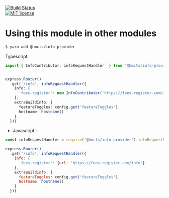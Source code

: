 [![Build Status](https://travis-ci.org/{{github-user-name}}/{{github-app-name}}.svg?branch=master)](https://travis-ci.org/{{github-user-name}}/{{github-app-name}}.svg?branch=master)  
[![MIT license](http://img.shields.io/badge/license-MIT-brightgreen.svg)](http://opensource.org/licenses/MIT)

# Using this module in other modules

```bash
$ yarn add @hmcts/info-provider
```

Typescript:
```ts
import { InfoContributor, infoRequestHandler  } from '@hmcts/info-provider'


express.Router()
  .get('/info', infoRequestHandler({
    info: {
      'fees-register': new InfoContributor('https://fees-register.com/info')
    },
    extraBuildInfo: {
      featureToggles: config.get('featureToggles'),
      hostname: hostname()
    }
  }))

```

- Javascript -

```js
const infoRequestHandler = require('@hmcts/info-provider').infoRequestHandler

express.Router()
  .get('/info', infoRequestHandler({
    info: {
      'fees-register': {url: 'https://fees-register.com/info'}
    },
    extraBuildInfo: {
      featureToggles: config.get('featureToggles'),
      hostname: hostname()
    }
  }))

```
